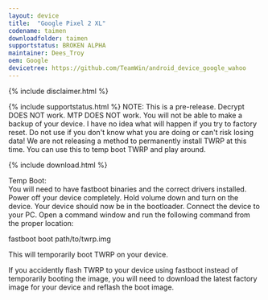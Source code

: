 ```yaml
---
layout: device
title:  "Google Pixel 2 XL"
codename: taimen
downloadfolder: taimen
supportstatus: BROKEN ALPHA
maintainer: Dees_Troy
oem: Google
devicetree: https://github.com/TeamWin/android_device_google_wahoo
---
```


{% include disclaimer.html %}

{% include supportstatus.html %}
NOTE: This is a pre-release. Decrypt DOES NOT work. MTP DOES NOT work. You will not be able to make a backup of your device. I have no idea what will happen if you try to factory reset. Do not use if you don't know what you are doing or can't risk losing data! We are not releasing a method to permanently install TWRP at this time. You can use this to temp boot TWRP and play around.

{% include download.html %}

<div class='page-heading'>Temp Boot:</div>
You will need to have fastboot binaries and the correct drivers installed. Power off your device completely. Hold volume down and turn on the device. Your device should now be in the bootloader. Connect the device to your PC. Open a command window and run the following command from the proper location:

fastboot boot path/to/twrp.img

This will temporarily boot TWRP on your device.

If you accidently flash TWRP to your device using fastboot instead of temporarily booting the image, you will need to download the latest factory image for your device and reflash the boot image.
